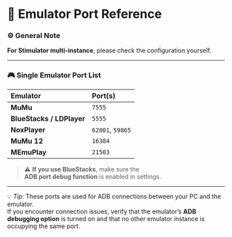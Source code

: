 # 🧠 Emulator Port Reference

### ⚙️ General Note

**For Stimulator multi-instance**, please check the configuration yourself.

---

### 🎮 Single Emulator Port List

| Emulator                  | Port(s)          |
|:--------------------------|:-----------------|
| **MuMu**                  | `7555`           |
| **BlueStacks / LDPlayer** | `5555`           |
| **NoxPlayer**             | `62001`, `59865` |
| **MuMu 12**               | `16384`          |
| **MEmuPlay**              | `21503`          |

> ⚠️ **If you use BlueStacks**, make sure the \
> **ADB port debug function** is enabled in settings.
---

💡 *Tip:* These ports are used for ADB connections between your PC and the emulator.  
If you encounter connection issues, verify that the emulator’s **ADB debugging option** is turned on and that no other emulator instance is occupying the same port.
